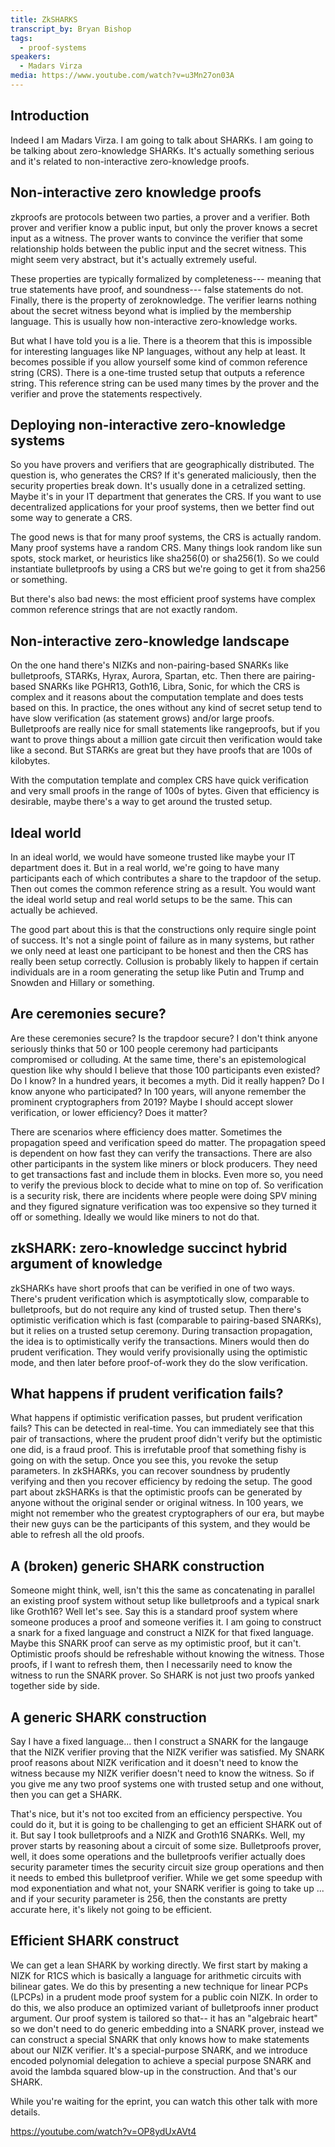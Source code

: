 ```yaml
---
title: ZkSHARKS
transcript_by: Bryan Bishop
tags:
  - proof-systems
speakers:
  - Madars Virza
media: https://www.youtube.com/watch?v=u3Mn27on03A
---
```

## Introduction

Indeed I am Madars Virza. I am going to talk about SHARKs. I am going to be talking about zero-knowledge SHARKs. It's actually something serious and it's related to non-interactive zero-knowledge proofs.

## Non-interactive zero knowledge proofs

zkproofs are protocols between two parties, a prover and a verifier. Both prover and verifier know a public input, but only the prover knows a secret input as a witness. The prover wants to convince the verifier that some relationship holds between the public input and the secret witness. This might seem very abstract, but it's actually extremely useful.

These properties are typically formalized by completeness--- meaning that true statements have proof, and soundness--- false statements do not. Finally, there is the property of zeroknowledge. The verifier learns nothing about the secret witness beyond what is implied by the membership language. This is usually how non-interactive zero-knowledge works.

But what I have told you is a lie. There is a theorem that this is impossible for interesting languages like NP languages, without any help at least. It becomes possible if you allow yourself some kind of common reference string (CRS). There is a one-time trusted setup that outputs a reference string. This reference string can be used many times by the prover and the verifier and prove the statements respectively.

## Deploying non-interactive zero-knowledge systems

So you have provers and verifiers that are geographically distributed. The question is, who generates the CRS? If it's generated maliciously, then the security properties break down. It's usually done in a cetralized setting. Maybe it's in your IT department that generates the CRS. If you want to use decentralized applications for your proof systems, then we better find out some way to generate a CRS.

The good news is that for many proof systems, the CRS is actually random. Many proof systems have a random CRS. Many things look random like sun spots, stock market, or heuristics like sha256(0) or sha256(1). So we could instantiate bulletproofs by using a CRS but we're going to get it from sha256 or something.

But there's also bad news: the most efficient proof systems have complex common reference strings that are not exactly random.

## Non-interactive zero-knowledge landscape

On the one hand there's NIZKs and non-pairing-based SNARKs like bulletproofs, STARKs, Hyrax, Aurora, Spartan, etc. Then there are pairing-based SNARKs like PGHR13, Goth16, Libra, Sonic, for which the CRS is complex and it reasons about the computation template and does tests based on this. In practice, the ones without any kind of secret setup tend to have slow verification (as statement grows) and/or large proofs. Bulletproofs are really nice for small statements like rangeproofs, but if you want to prove things about a million gate circuit then verification would take like a second. But STARKs are great but they have proofs that are 100s of kilobytes.

With the computation template and complex CRS have quick verification and very small proofs in the range of 100s of bytes. Given that efficiency is desirable, maybe there's a way to get around the trusted setup.

## Ideal world

In an ideal world, we would have someone trusted like maybe your IT department does it. But in a real world, we're going to have many participants each of which contributes a share to the trapdoor of the setup. Then out comes the common reference string as a result. You would want the ideal world setup and real world setups to be the same. This can actually be achieved.

The good part about this is that the constructions only require single point of success. It's not a single point of failure as in many systems, but rather we only need at least one participant to be honest and then the CRS has really been setup correctly. Collusion is probably likely to happen if certain individuals are in a room generating the setup like Putin and Trump and Snowden and Hillary or something.

## Are ceremonies secure?

Are these ceremonies secure? Is the trapdoor secure? I don't think anyone seriously thinks that 50 or 100 people ceremony had participants compromised or colluding. At the same time, there's an epistemological question like why should I believe that those 100 participants even existed? Do I know? In a hundred years, it becomes a myth. Did it really happen? Do I know anyone who participated? In 100 years, will anyone remember the prominent cryptographers from 2019? Maybe I should accept slower verification, or lower efficiency? Does it matter?

There are scenarios where efficiency does matter. Sometimes the propagation speed and verification speed do matter. The propagation speed is dependent on how fast they can verify the transactions. There are also other participants in the system like miners or block producers. They need to get transactions fast and include them in blocks. Even more so, you need to verify the previous block to decide what to mine on top of. So verification is a security risk, there are incidents where people were doing SPV mining and they figured signature verification was too expensive so they turned it off or something. Ideally we would like miners to not do that.

## zkSHARK: zero-knowledge succinct hybrid argument of knowledge

zkSHARKs have short proofs that can be verified in one of two ways. There's prudent verification which is asymptotically slow, comparable to bulletproofs, but do not require any kind of trusted setup. Then there's optimistic verification which is fast (comparable to pairing-based SNARKs), but it relies on a trusted setup ceremony. During transaction propagation, the idea is to optimistically verify the transactions. Miners would then do prudent verification. They would verify provisionally using the optimistic mode, and then later before proof-of-work they do the slow verification.

## What happens if prudent verification fails?

What happens if optimistic verification passes, but prudent verification fails? This can be detected in real-time. You can immediately see that this pair of transactions, where the prudent proof didn't verify but the optimistic one did, is a fraud proof. This is irrefutable proof that something fishy is going on with the setup. Once you see this, you revoke the setup parameters. In zkSHARKs, you can recover soundness by prudently verifying and then you recover efficiency by redoing the setup. The good part about zkSHARKs is that the optimistic proofs can be generated by anyone without the original sender or original witness. In 100 years, we might not remember who the greatest cryptographers of our era, but maybe their new guys can be the participants of this system, and they would be able to refresh all the old proofs.

## A (broken) generic SHARK construction

Someone might think, well, isn't this the same as concatenating in parallel an existing proof system without setup like bulletproofs and a typical snark like Groth16? Well let's see. Say this is a standard proof system where someone produces a proof and someone verifies it. I am going to construct a snark for a fixed language and construct a NIZK for that fixed language. Maybe this SNARK proof can serve as my optimistic proof, but it can't. Optimistic proofs should be refreshable without knowing the witness. Those proofs, if I want to refresh them, then I necessarily need to know the witness to run the SNARK prover. So SHARK is not just two proofs yanked together side by side.

## A generic SHARK construction

Say I have a fixed language... then I construct a SNARK for the langauge that the NIZK verifier proving that the NIZK verifier was satisfied. My SNARK proof reasons about NIZK verification and it doesn't need to know the witness because my NIZK verifier doesn't need to know the witness. So if you give me any two proof systems one with trusted setup and one without, then you can get a SHARK.

That's nice, but it's not too excited from an efficiency perspective. You could do it, but it is going to be challenging to get an efficient SHARK out of it. But say I took bulletproofs and a NIZK and Groth16 SNARKs. Well, my prover starts by reasoning about a circuit of some size. Bulletproofs prover, well, it does some operations and the bulletproofs verifier actually does security parameter times the security circuit size group operations and then it needs to embed this bulletproof verifier. While we get some speedup with mod exponentiation and what not, your SNARK verifier is going to take up ... and if your security parameter is 256, then the constants are pretty accurate here, it's likely not going to be efficient.

## Efficient SHARK construct

We can get a lean SHARK by working directly. We first start by making a NIZK for R1CS which is basically a language for arithmetic circuits with bilinear gates. We do this by presenting a new technique for linear PCPs (LPCPs) in a prudent mode proof system for a public coin NIZK. In order to do this, we also produce an optimized variant of bulletproofs inner product argument. Our proof system is tailored so that-- it has an "algebraic heart" so we don't need to do generic embedding into a SNARK prover, instead we can construct a special SNARK that only knows how to make statements about our NIZK verifier. It's a special-purpose SNARK, and we introduce encoded polynomial delegation to achieve a special purpose SNARK and avoid the lambda squared blow-up in the construction. And that's our SHARK.

While you're waiting for the eprint, you can watch this other talk with more details.

<https://youtube.com/watch?v=OP8ydUxAVt4>



